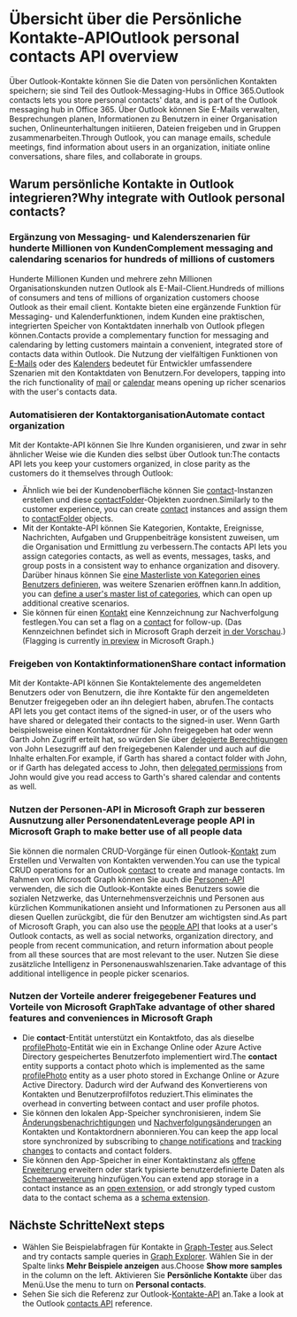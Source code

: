 # <a name="outlook-personal-contacts-api-overview"></a><span data-ttu-id="50b9b-101">Übersicht über die Persönliche Kontakte-API</span><span class="sxs-lookup"><span data-stu-id="50b9b-101">Outlook personal contacts API overview</span></span>

<span data-ttu-id="50b9b-102">Über Outlook-Kontakte können Sie die Daten von persönlichen Kontakten speichern; sie sind Teil des Outlook-Messaging-Hubs in Office 365.</span><span class="sxs-lookup"><span data-stu-id="50b9b-102">Outlook contacts lets you store personal contacts' data, and is part of the Outlook messaging hub in Office 365.</span></span> <span data-ttu-id="50b9b-103">Über Outlook können Sie E-Mails verwalten, Besprechungen planen, Informationen zu Benutzern in einer Organisation suchen, Onlineunterhaltungen initiieren, Dateien freigeben und in Gruppen zusammenarbeiten.</span><span class="sxs-lookup"><span data-stu-id="50b9b-103">Through Outlook, you can manage emails, schedule meetings, find information about users in an organization, initiate online conversations, share files, and collaborate in groups.</span></span>

## <a name="why-integrate-with-outlook-personal-contacts"></a><span data-ttu-id="50b9b-104">Warum persönliche Kontakte in Outlook integrieren?</span><span class="sxs-lookup"><span data-stu-id="50b9b-104">Why integrate with Outlook personal contacts?</span></span>

### <a name="complement-messaging-and-calendaring-scenarios-for-hundreds-of-millions-of-customers"></a><span data-ttu-id="50b9b-105">Ergänzung von Messaging- und Kalenderszenarien für hunderte Millionen von Kunden</span><span class="sxs-lookup"><span data-stu-id="50b9b-105">Complement messaging and calendaring scenarios for hundreds of millions of customers</span></span>

<span data-ttu-id="50b9b-106">Hunderte Millionen Kunden und mehrere zehn Millionen Organisationskunden nutzen Outlook als E-Mail-Client.</span><span class="sxs-lookup"><span data-stu-id="50b9b-106">Hundreds of millions of consumers and tens of millions of organization customers choose Outlook as their email client.</span></span> <span data-ttu-id="50b9b-107">Kontakte bieten eine ergänzende Funktion für Messaging- und Kalenderfunktionen, indem Kunden eine praktischen, integrierten Speicher von Kontaktdaten innerhalb von Outlook pflegen können.</span><span class="sxs-lookup"><span data-stu-id="50b9b-107">Contacts provide a complementary function for messaging and calendaring by letting customers maintain a convenient, integrated store of contacts data within Outlook.</span></span> <span data-ttu-id="50b9b-108">Die Nutzung der vielfältigen Funktionen von [E-Mails](outlook-mail-concept-overview.md) oder des [Kalenders](outlook-calendar-concept-overview.md) bedeutet für Entwickler umfassendere Szenarien mit den Kontaktdaten von Benutzern.</span><span class="sxs-lookup"><span data-stu-id="50b9b-108">For developers, tapping into the rich functionality of [mail](outlook-mail-concept-overview.md) or [calendar](outlook-calendar-concept-overview.md) means opening up richer scenarios with the user's contacts data.</span></span>


### <a name="automate-contact-organization"></a><span data-ttu-id="50b9b-109">Automatisieren der Kontaktorganisation</span><span class="sxs-lookup"><span data-stu-id="50b9b-109">Automate contact organization</span></span>

<span data-ttu-id="50b9b-110">Mit der Kontakte-API können Sie Ihre Kunden organisieren, und zwar in sehr ähnlicher Weise wie die Kunden dies selbst über Outlook tun:</span><span class="sxs-lookup"><span data-stu-id="50b9b-110">The contacts API lets you keep your customers organized, in close parity as the customers do it themselves through Outlook:</span></span>

- <span data-ttu-id="50b9b-111">Ähnlich wie bei der Kundenoberfläche können Sie [contact](../api-reference/v1.0/resources/contact.md)-Instanzen erstellen und diese [contactFolder](../api-reference/v1.0/resources/contactfolder.md)-Objekten zuordnen.</span><span class="sxs-lookup"><span data-stu-id="50b9b-111">Similarly to the customer experience, you can create [contact](../api-reference/v1.0/resources/contact.md) instances and assign them to [contactFolder](../api-reference/v1.0/resources/contactfolder.md) objects.</span></span>
- <span data-ttu-id="50b9b-112">Mit der Kontakte-API können Sie Kategorien, Kontakte, Ereignisse, Nachrichten, Aufgaben und Gruppenbeiträge konsistent zuweisen, um die Organisation und Ermittlung zu verbessern.</span><span class="sxs-lookup"><span data-stu-id="50b9b-112">The contacts API lets you assign categories contacts, as well as events, messages, tasks, and group posts in a consistent way to enhance organization and disovery.</span></span> <span data-ttu-id="50b9b-113">Darüber hinaus können Sie [eine Masterliste von Kategorien eines Benutzers definieren](../api-reference/v1.0/api/outlookuser_post_mastercategories.md), was weitere Szenarien eröffnen kann.</span><span class="sxs-lookup"><span data-stu-id="50b9b-113">In addition, you can [define a user's master list of categories](../api-reference/v1.0/api/outlookuser_post_mastercategories.md), which can open up additional creative scenarios.</span></span>
- <span data-ttu-id="50b9b-114">Sie können für einen [Kontakt](../api-reference/v1.0/resources/contact.md) eine Kennzeichnung zur Nachverfolgung festlegen.</span><span class="sxs-lookup"><span data-stu-id="50b9b-114">You can set a flag on a [contact](../api-reference/v1.0/resources/contact.md) for follow-up.</span></span> <span data-ttu-id="50b9b-115">(Das Kennzeichnen befindet sich in Microsoft Graph derzeit [in der Vorschau](versioning_and_support.md#beta-version).)</span><span class="sxs-lookup"><span data-stu-id="50b9b-115">(Flagging is currently [in preview](versioning_and_support.md#beta-version) in Microsoft Graph.)</span></span>


### <a name="share-contact-information"></a><span data-ttu-id="50b9b-116">Freigeben von Kontaktinformationen</span><span class="sxs-lookup"><span data-stu-id="50b9b-116">Share contact information</span></span>

<span data-ttu-id="50b9b-117">Mit der Kontakte-API können Sie Kontaktelemente des angemeldeten Benutzers oder von Benutzern, die ihre Kontakte für den angemeldeten Benutzer freigegeben oder an ihn delegiert haben, abrufen.</span><span class="sxs-lookup"><span data-stu-id="50b9b-117">The contacts API lets you get contact items of the signed-in user, or of the users who have shared or delegated their contacts to the signed-in user.</span></span> <span data-ttu-id="50b9b-118">Wenn Garth beispielsweise einen Kontaktordner für John freigegeben hat oder wenn Garth John Zugriff erteilt hat, so würden Sie über [delegierte Berechtigungen](permissions_reference.md#delegated-permissions-application-permissions-and-effective-permissions) von John Lesezugriff auf den freigegebenen Kalender und auch auf die Inhalte erhalten.</span><span class="sxs-lookup"><span data-stu-id="50b9b-118">For example, if Garth has shared a contact folder with John, or if Garth has delegated access to John, then [delegated permissions](permissions_reference.md#delegated-permissions-application-permissions-and-effective-permissions) from John would give you read access to Garth's shared calendar and contents as well.</span></span>


### <a name="leverage-people-api-in-microsoft-graph-to-make-better-use-of-all-people-data"></a><span data-ttu-id="50b9b-119">Nutzen der Personen-API in Microsoft Graph zur besseren Ausnutzung aller Personendaten</span><span class="sxs-lookup"><span data-stu-id="50b9b-119">Leverage people API in Microsoft Graph to make better use of all people data</span></span>

<span data-ttu-id="50b9b-120">Sie können die normalen CRUD-Vorgänge für einen Outlook-[Kontakt](../api-reference/v1.0/resources/contact.md) zum Erstellen und Verwalten von Kontakten verwenden.</span><span class="sxs-lookup"><span data-stu-id="50b9b-120">You can use the typical CRUD operations for an Outlook [contact](../api-reference/v1.0/resources/contact.md) to create and manage contacts.</span></span> <span data-ttu-id="50b9b-121">Im Rahmen von Microsoft Graph können Sie auch die [Personen-API](people_example.md) verwenden, die sich die Outlook-Kontakte eines Benutzers sowie die sozialen Netzwerke, das Unternehmensverzeichnis und Personen aus kürzlichen Kommunikationen ansieht und Informationen zu Personen aus all diesen Quellen zurückgibt, die für den Benutzer am wichtigsten sind.</span><span class="sxs-lookup"><span data-stu-id="50b9b-121">As part of Microsoft Graph, you can also use the [people API](people_example.md) that looks at a user's Outlook contacts, as well as social networks, organization directory, and people from recent communication, and return information about people from all these sources that are most relevant to the user.</span></span> <span data-ttu-id="50b9b-122">Nutzen Sie diese zusätzliche Intelligenz in Personenauswahlszenarien.</span><span class="sxs-lookup"><span data-stu-id="50b9b-122">Take advantage of this additional intelligence in people picker scenarios.</span></span>


### <a name="take-advantage-of-other-shared-features-and-conveniences-in-microsoft-graph"></a><span data-ttu-id="50b9b-123">Nutzen der Vorteile anderer freigegebener Features und Vorteile von Microsoft Graph</span><span class="sxs-lookup"><span data-stu-id="50b9b-123">Take advantage of other shared features and conveniences in Microsoft Graph</span></span>

- <span data-ttu-id="50b9b-124">Die **contact**-Entität unterstützt ein Kontaktfoto, das als dieselbe [profilePhoto](../api-reference/v1.0/resources/profilephoto.md)-Entität wie ein in Exchange Online oder Azure Active Directory gespeichertes Benutzerfoto implementiert wird.</span><span class="sxs-lookup"><span data-stu-id="50b9b-124">The **contact** entity supports a contact photo which is implemented as the same [profilePhoto](../api-reference/v1.0/resources/profilephoto.md) entity as a user photo stored in Exchange Online or Azure Active Directory.</span></span> <span data-ttu-id="50b9b-125">Dadurch wird der Aufwand des Konvertierens von Kontakten und Benutzerprofilfotos reduziert.</span><span class="sxs-lookup"><span data-stu-id="50b9b-125">This eliminates the overhead in converting between contact and user profile photos.</span></span>
- <span data-ttu-id="50b9b-126">Sie können den lokalen App-Speicher synchronisieren, indem Sie [Änderungsbenachrichtigungen](../api-reference/v1.0/resources/webhooks.md) und [Nachverfolgungsänderungen](delta_query_overview.md) an Kontakten und Kontaktordnern abonnieren.</span><span class="sxs-lookup"><span data-stu-id="50b9b-126">You can keep the app local store synchronized by subscribing to [change notifications](../api-reference/v1.0/resources/webhooks.md) and [tracking changes](delta_query_overview.md) to contacts and contact folders.</span></span>
- <span data-ttu-id="50b9b-127">Sie können den App-Speicher in einer Kontaktinstanz als [offene Erweiterung](extensibility_overview.md#open-extensions) erweitern oder stark typisierte benutzerdefinierte Daten als [Schemaerweiterung](extensibility_overview.md#schema-extensions) hinzufügen.</span><span class="sxs-lookup"><span data-stu-id="50b9b-127">You can extend app storage in a contact instance as an [open extension](extensibility_overview.md#open-extensions), or add strongly typed custom data to the contact schema as a [schema extension](extensibility_overview.md#schema-extensions).</span></span>


## <a name="next-steps"></a><span data-ttu-id="50b9b-128">Nächste Schritte</span><span class="sxs-lookup"><span data-stu-id="50b9b-128">Next steps</span></span>

- <span data-ttu-id="50b9b-129">Wählen Sie Beispielabfragen für Kontakte in [Graph-Tester](https://developer.microsoft.com/graph/graph-explorer/?request=me%2Fcontacts&version=v1.0) aus.</span><span class="sxs-lookup"><span data-stu-id="50b9b-129">Select and try contacts sample queries in [Graph Explorer](https://developer.microsoft.com/graph/graph-explorer/?request=me%2Fcontacts&version=v1.0).</span></span> <span data-ttu-id="50b9b-130">Wählen Sie in der Spalte links **Mehr Beispiele anzeigen** aus.</span><span class="sxs-lookup"><span data-stu-id="50b9b-130">Choose **Show more samples** in the column on the left.</span></span> <span data-ttu-id="50b9b-131">Aktivieren Sie **Persönliche Kontakte** über das Menü.</span><span class="sxs-lookup"><span data-stu-id="50b9b-131">Use the menu to turn on **Personal contacts**.</span></span>
- <span data-ttu-id="50b9b-132">Sehen Sie sich die Referenz zur Outlook-[Kontakte-API](../api-reference/v1.0/resources/contact.md) an.</span><span class="sxs-lookup"><span data-stu-id="50b9b-132">Take a look at the Outlook [contacts API](../api-reference/v1.0/resources/contact.md) reference.</span></span>
